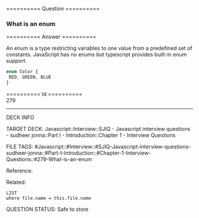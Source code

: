 ========== Question ==========  

### What is an enum  

========== Answer ==========  

An enum is a type restricting variables to one value from a predefined set of
constants. JavaScript has no enums but typescript provides built-in enum
support.

```javascript
enum Color {
 RED, GREEN, BLUE
}
```

========== Id ==========  
279

---

DECK INFO

TARGET DECK: Javascript::Interview::SJIQ - Javascript interview questions - sudheer jonna::Part I - Introduction::Chapter 1 - Interview Questions

FILE TAGS: #Javascript::#Interview::#SJIQ-Javascript-interview-questions-sudheer-jonna::#Part-I-Introduction::#Chapter-1-Interview-Questions::#279-What-is-an-enum

Reference:

Related:

```dataview
LIST
where file.name = this.file.name
```

QUESTION STATUS: Safe to store
